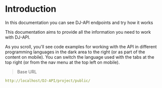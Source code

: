 # Introduction

In this documentation you can see DJ-API endpoints and try how it works

This documentation aims to provide all the information you need to work with DJ-API.

<aside>As you scroll, you'll see code examples for working with the API in different programming languages in the dark area to the right (or as part of the content on mobile).
You can switch the language used with the tabs at the top right (or from the nav menu at the top left on mobile).</aside>

> Base URL

```yaml
http://localhost/DJ-API/project/public/
```